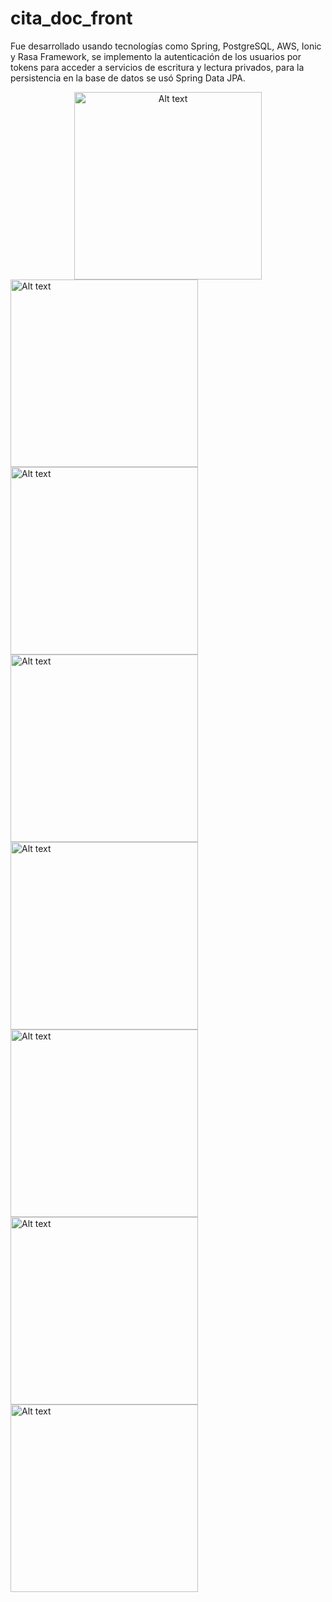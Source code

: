 # cita_doc_front
Fue desarrollado usando tecnologías como Spring, PostgreSQL, AWS, Ionic y Rasa Framework, se implemento la autenticación de los usuarios por tokens para acceder a servicios de escritura y lectura privados, para la persistencia en la base de datos se usó Spring Data JPA.



<center><img src="https://github.com/criszhirzhan/resources/blob/main/ChatBotR/RegistroUsuario.png?raw=true" width="300px" alt="Alt text" title="Registro de Usuario"></center>



<img src="https://github.com/criszhirzhan/resources/blob/main/ChatBotR/InicioSesion.png?raw=true" width="300px" alt="Alt text" title="Inicio de Sesion">
<img src="https://github.com/criszhirzhan/resources/blob/main/ChatBotR/PerfilUsuario.png?raw=true" width="300px" alt="Alt text" title="Perfil de Usuario">
<img src="https://github.com/criszhirzhan/resources/blob/main/ChatBotR/ListadoMedicos.png?raw=true" width="300px" alt="Alt text" title="Listado Medicos">
<img src="https://github.com/criszhirzhan/resources/blob/main/ChatBotR/DatosMedico.png?raw=true" width="300px" alt="Alt text" title="Datos Medico">
<img src="https://github.com/criszhirzhan/resources/blob/main/ChatBotR/CitasAgendadas.png?raw=true" width="300px" alt="Alt text" title="Citas Agendadas">
<img src="https://github.com/criszhirzhan/resources/blob/main/ChatBotR/DatosCitaAgendada.png?raw=true" width="300px" alt="Alt text" title="Datos Cita Agendada">
<img src="https://github.com/criszhirzhan/resources/blob/main/ChatBotR/ChatBot.png?raw=true" width="300px" alt="Alt text" title="ChatBot">
